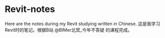 # Revit-notes
Here are the notes during my Revit studying written in Chinese. 
这是我学习Revit时的笔记。根据B站 @BIMer北冥_今年不答疑 的课程完成。
